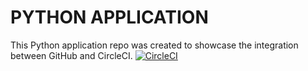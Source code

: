 # PYTHON APPLICATION
This Python application repo was created to showcase the integration between GitHub and CircleCI.
[![CircleCI](https://circleci.com/gh/Eashan123/cibasic.svg?style=svg)](https://circleci.com/gh/Eashan123/cibasic)
